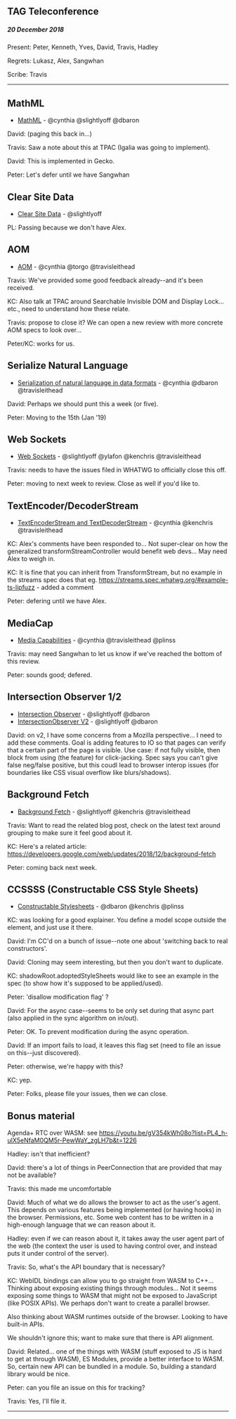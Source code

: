 ## TAG Teleconference
##### 20 December 2018

Present: Peter, Kenneth, Yves, David, Travis, Hadley

Regrets: Lukasz, Alex, Sangwhan

Scribe: Travis



---

## MathML

* [MathML](https://github.com/w3ctag/design-reviews/issues/313) - @cynthia @slightlyoff @dbaron

David: (paging this back in...)

Travis: Saw a note about this at TPAC (Igalia was going to implement).

David: This is implemented in Gecko.

Peter: Let's defer until we have Sangwhan

## Clear Site Data 

* [Clear Site Data](https://github.com/w3ctag/design-reviews/issues/62) - @slightlyoff

PL: Passing because we don't have Alex.

## AOM

* [AOM](https://github.com/w3ctag/design-reviews/issues/134) - @cynthia @torgo @travisleithead

Travis: We've provided some good feedback already--and it's been received.

KC: Also talk at TPAC around Searchable Invisible DOM and Display Lock... etc., need to understand how these relate.

Travis: propose to close it? We can open a new review with more concrete AOM specs to look over...

Peter/KC: works for us.

## Serialize Natural Language

* [Serialization of natural language in data formats](https://github.com/w3ctag/design-reviews/issues/178) - @cynthia @dbaron @travisleithead

David: Perhaps we should punt this a week (or five).

Peter: Moving to the 15th (Jan '19)

## Web Sockets

* [Web Sockets](https://github.com/w3ctag/design-reviews/issues/268) - @slightlyoff @ylafon @kenchris  @travisleithead

Travis: needs to have the issues filed in WHATWG to officially close this off.

Peter: moving to next week to review. Close as well if you'd like to.

## TextEncoder/DecoderStream

* [TextEncoderStream and TextDecoderStream](https://github.com/w3ctag/design-reviews/issues/282) - @cynthia @kenchris @travisleithead

KC: Alex's comments have been responded to... Not super-clear on how the generalized transformStreamController would benefit web devs... May need Alex to weigh in.

KC: It is fine that you can inherit from TransformStream, but no example in the streams spec does that eg. https://streams.spec.whatwg.org/#example-ts-lipfuzz - added a comment

Peter: defering until we have Alex.

## MediaCap

* [Media Capabilities](https://github.com/w3ctag/design-reviews/issues/218) - @cynthia @travisleithead @plinss

Travis: may need Sangwhan to let us know if we've reached the bottom of this review.

Peter: sounds good; defered.

## Intersection Observer 1/2

* [Intersection Observer](https://github.com/w3ctag/design-reviews/issues/197) -  @slightlyoff @dbaron
* [IntersectionObserver V2](https://github.com/w3ctag/design-reviews/issues/328) - @slightlyoff @dbaron

David: on v2, I have some concerns from a Mozilla perspective... I need to add these comments. Goal is adding features to IO so that pages can verify that a certain part of the page is visible. Use case: if not fully visible, then block from using (the feature) for click-jacking. Spec says you can't give false neg/false positive, but this coudl lead to browser interop issues (for boundaries like CSS visual overflow like blurs/shadows).

## Background Fetch

* [Background Fetch](https://github.com/w3ctag/design-reviews/issues/279) - @slightlyoff @kenchris @travisleithead

Travis: Want to read the related blog post, check on the latest text around grouping to make sure it feel good about it.

KC: Here's a related article: https://developers.google.com/web/updates/2018/12/background-fetch

Peter: coming back next week.

## CCSSSS (Constructable CSS Style Sheets)

* [Constructable Stylesheets](https://github.com/w3ctag/design-reviews/issues/308) - @dbaron @kenchris @plinss

KC: was looking for a good explainer. You define a model scope outside the element, and just use it there.

David: I'm CC'd on a bunch of issue--note one about 'switching back to real constructors'.

David: Cloning may seem interesting, but then you don't want to duplicate.

KC: shadowRoot.adoptedStyleSheets would like to see an example in the spec (to show how it's supposed to be applied/used).

Peter: 'disallow modification flag' ?

David: For the async case--seems to be only set during that async part (also applied in the sync algorithm on in/out).

Peter: OK. To prevent modification during the async operation.

David: If an import fails to load, it leaves this flag set (need to file an issue on this--just discovered).

Peter: otherwise, we're happy with this?

KC: yep.

Peter: Folks, please file your issues, then we can close.

## Bonus material

Agenda+ RTC over WASM: see https://youtu.be/gV354kWh08o?list=PL4_h-ulX5eNfaM0QM5r-PewWaY_zgLH7b&t=1226

Hadley: isn't that inefficient?

David: there's a lot of things in PeerConnection that are provided that may not be available?

Travis: this made me uncomfortable

David: Much of what we do allows the browser to act as the user's agent. This depends on various features being implemented (or having hooks) in the browser. Permissions, etc. Some web content has to be written in a high-enough language that we can reason about it.

Hadley: even if we can reason about it, it takes away the user agent part of the web (the context the user is used to having control over, and instead puts it under control of the server).

Travis: So, what's the API boundary that is necessary?

KC: WebIDL bindings can allow you to go straight from WASM to C++... Thinking about exposing existing things through modules... Not it seems exposing some things to WASM that might not be exposed to JavaScript (like POSIX APIs). We perhaps don't want to create a parallel browser.

Also thinking about WASM runtimes outside of the browser. Looking to have built-in APIs.

We shouldn't ignore this; want to make sure that there is API alignment.

David: Related... one of the things with WASM (stuff exposed to JS is hard to get at through WASM), ES Modules, provide a better interface to WASM. So, certain new API can be bundled in a module. So, building a standard library would be nice.

Peter: can you file an issue on this for tracking?

Travis: Yes, I'll file it.

---




